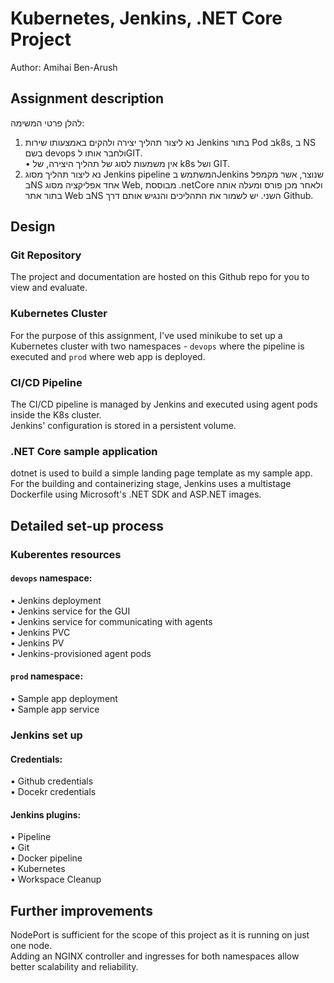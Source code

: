 
# Kubernetes, Jenkins, .NET Core Project
Author: Amihai Ben-Arush

## Assignment description
להלן פרטי המשימה:  
1. נא ליצור תהליך יצירה ולהקים באמצעותו שירות Jenkins בתור Pod בk8s, ב NS בשם devops ולחבר אותו לGIT.  
   • אין משמעות לסוג של תהליך היצירה, של k8s ושל GIT.  
2. נא ליצור תהליך מסוג Jenkins pipeline המשתמש בJenkins שנוצר,
אשר מקמפל בNS אחד אפליקציה מסוג Web, מבוססת  .netCore
ולאחר מכן פורס ומעלה אותה בתור אתר Web בNS השני.
יש לשמור את התהליכים והנגיש אותם דרך Github.

## Design  
### Git Repository  
The project and documentation are hosted on this Github repo for you to view and evaluate.  

### Kubernetes Cluster
For the purpose of this assignment, I've used minikube to set up a Kubernetes cluster with two namespaces - `devops` where the pipeline is executed and `prod` where web app is deployed.  

### CI/CD Pipeline
The CI/CD pipeline is managed by Jenkins and executed using agent pods inside the K8s cluster.  
Jenkins' configuration is stored in a persistent volume.  

### .NET Core sample application
dotnet is used to build a simple landing page template as my sample app.  
For the building and containerizing stage, Jenkins uses a multistage Dockerfile using Microsoft's .NET SDK and ASP.NET images.  

## Detailed set-up process  
### Kuberentes resources  
#### `devops` namespace:  
   • Jenkins deployment  
   • Jenkins service for the GUI  
   • Jenkins service for communicating with agents  
   • Jenkins PVC  
   • Jenkins PV  
   • Jenkins-provisioned agent pods
#### `prod` namespace:  
   • Sample app deployment  
   • Sample app service  

### Jenkins set up
<!-- Jenkins master have no executors and run the pipeline on agent pods.   -->
#### Credentials:
   • Github credentials  
   • Docekr credentials  

#### Jenkins plugins:
   • Pipeline  
   • Git  
   • Docker pipeline  
   • Kubernetes  
   • Workspace Cleanup  


## Further improvements  
NodePort is sufficient for the scope of this project as it is running on just one node.  
Adding an NGINX controller and ingresses for both namespaces allow better scalability and reliability.  

<!-- ## Installation
Use format [link](https://example.com) to create a hyperlink.

```bash
bash code block
if [[ -z $1 ]]; then
  ls
fi -->
```